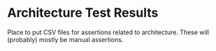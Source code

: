 # Architecture Test Results
Place to put CSV files for assertions related to architecture.
These will (probably) mostly be manual assertions.
